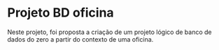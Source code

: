# Projeto BD oficina
 
Neste projeto, foi proposta a criação de um projeto lógico de banco de dados do zero a partir do contexto de uma oficina. 

